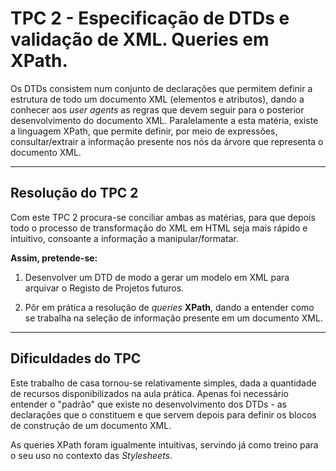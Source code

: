 # TPC 2 - Especificação de DTDs e validação de XML. Queries em XPath.

Os DTDs consistem num conjunto de declarações que permitem definir a estrutura de todo um documento XML (elementos e atributos), dando a conhecer aos *user agents* as regras que devem seguir para o posterior desenvolvimento do documento XML.
Paralelamente a esta matéria, existe a linguagem XPath, que permite definir, por meio de expressões, consultar/extrair a informação presente nos nós da árvore que representa o documento XML.

---

## Resolução do TPC 2

Com este TPC 2 procura-se conciliar ambas as matérias, para que depois todo o processo de transformação do XML em HTML seja mais rápido e intuitivo, consoante a informação a manipular/formatar.

**Assim, pretende-se:**

1. Desenvolver um DTD de modo a gerar um modelo em XML para arquivar o Registo de Projetos futuros.

2. Pôr em prática a resolução de *queries* **XPath**, dando a entender como se trabalha na seleção de informação presente em um documento XML. 

---

## Dificuldades do TPC

Este trabalho de casa tornou-se relativamente simples, dada a quantidade de recursos disponibilizados na aula prática. Apenas foi necessário entender o "padrão" que existe no desenvolvimento dos DTDs - as declarações que o constituem e que servem depois para definir os blocos de construção de um documento XML.

As queries XPath foram igualmente intuitivas, servindo já como treino para o seu uso no contexto das *Stylesheets*.
